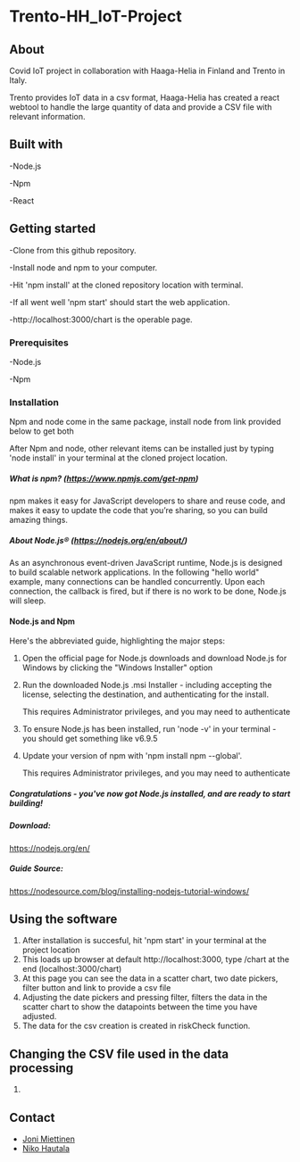 # Trento-HH_IoT-Project
## About
Covid IoT project in collaboration with Haaga-Helia in Finland and Trento in Italy.

Trento provides IoT data in a csv format, Haaga-Helia has created a react webtool to handle the large quantity of data and provide a CSV file with relevant information.

## Built with
-Node.js

-Npm

-React

## Getting started
-Clone from this github repository.

-Install node and npm to your computer.

-Hit 'npm install' at the cloned repository location with terminal.

-If all went well 'npm start' should start the web application.

-http://localhost:3000/chart is the operable page.

### Prerequisites
-Node.js

-Npm

### Installation
Npm and node come in the same package, install node from link provided below to get both

After Npm and node, other relevant items can be installed just by typing 'node install' in your terminal at the cloned project location.

##### What is npm? (https://www.npmjs.com/get-npm)
npm makes it easy for JavaScript developers to share and reuse code, and makes it easy to update the code that you’re sharing, so you can build amazing things.

##### About Node.js® (https://nodejs.org/en/about/)
As an asynchronous event-driven JavaScript runtime, Node.js is designed to build scalable network applications. In the following "hello world" example, many connections can be handled concurrently. Upon each connection, the callback is fired, but if there is no work to be done, Node.js will sleep.

#### Node.js and Npm
Here's the abbreviated guide, highlighting the major steps:

1. Open the official page for Node.js downloads and download Node.js for Windows by clicking the "Windows Installer" option
2. Run the downloaded Node.js .msi Installer - including accepting the license, selecting the destination, and authenticating for the install.
     
     This requires Administrator privileges, and you may need to authenticate
3. To ensure Node.js has been installed, run 'node -v' in your terminal - you should get something like v6.9.5
4. Update your version of npm with 'npm install npm --global'.

     This requires Administrator privileges, and you may need to authenticate
##### Congratulations - you've now got Node.js installed, and are ready to start building!

##### Download:
https://nodejs.org/en/

##### Guide Source:
https://nodesource.com/blog/installing-nodejs-tutorial-windows/

## Using the software
1. After installation is succesful, hit 'npm start' in your terminal at the project location
3. This loads up browser at default http://localhost:3000, type /chart at the end (localhost:3000/chart)
4. At this page you can see the data in a scatter chart, two date pickers, filter button and link to provide a csv file
5. Adjusting the date pickers and pressing filter, filters the data in the scatter chart to show the datapoints between the time you have adjusted.
6. The data for the csv creation is created in riskCheck function.

## Changing the CSV file used in the data processing
1.

## Contact

* []() [Joni Miettinen](https://github.com/Jonnemanni)
* []() [Niko Hautala](https://github.com/Epoggi)
